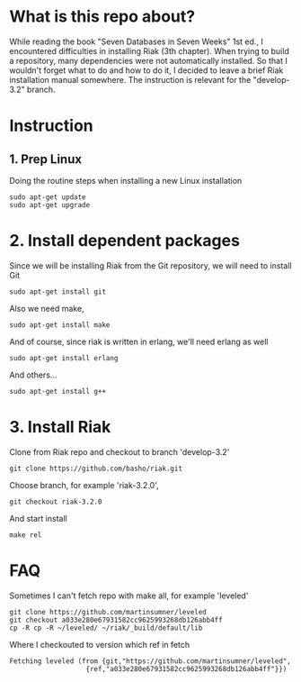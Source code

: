 # What is this repo about?
While reading the book "Seven Databases in Seven Weeks" 1st ed., I encountered difficulties in installing Riak (3th chapter). When trying to build a repository, many dependencies were not automatically installed. So that I wouldn't forget what to do and how to do it, I decided to leave a brief Riak installation manual somewhere. The instruction is relevant for the "develop-3.2" branch.
# Instruction
## 1. Prep Linux
Doing the routine steps when installing a new Linux installation
```shell
sudo apt-get update
sudo apt-get upgrade
```
# 2. Install dependent packages
Since we will be installing Riak from the Git repository, we will need to install Git
```shell
sudo apt-get install git
```
Also we need make,
```shell
sudo apt-get install make
```
And of course, since riak is written in erlang, we'll need erlang as well
```shell
sudo apt-get install erlang
```
And others...
```shell
sudo apt-get install g++
```
# 3. Install Riak
Clone from Riak repo and checkout to branch 'develop-3.2'
```shell
git clone https://github.com/basho/riak.git
```
Choose branch, for example 'riak-3.2.0',
```shell
git checkout riak-3.2.0
```
And start install
```shell
make rel
```
# FAQ
Sometimes I can't fetch repo with make all, for example 'leveled'
```shell
git clone https://github.com/martinsumner/leveled
git checkout a033e280e67931582cc9625993268db126abb4ff
cp -R cp -R ~/leveled/ ~/riak/_build/default/lib
```
Where I checkouted to version which ref in fetch
```shell
Fetching leveled (from {git,"https://github.com/martinsumner/leveled",
                   {ref,"a033e280e67931582cc9625993268db126abb4ff"}})
```
